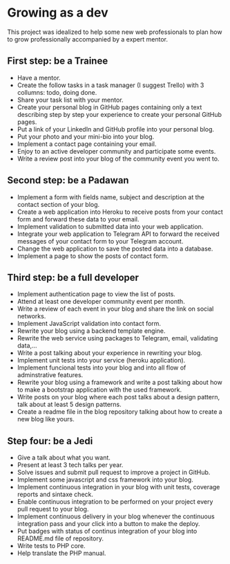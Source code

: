 # Growing as a dev

This project was idealized to help some new web professionals to plan how to grow professionally accompanied by a expert mentor.

## First step: be a Trainee
* Have a mentor.
* Create the follow tasks in a task manager (I suggest Trello) with 3 collumns:
    todo, doing done.
* Share your task list with your mentor.
* Create your personal blog in GitHub pages containing only a text describing
    step by step your experience to create your personal GitHub pages.
* Put a link of your LinkedIn and GitHub profile into your personal blog.
* Put your photo and your mini-bio into your blog.
* Implement a contact page containing your email.
* Enjoy to an active developer community and participate some events.
* Write a review post into your blog of the community event you went to.

## Second step: be a Padawan
* Implement a form with fields name, subject and description at the contact section
    of your blog.
* Create a web application into Heroku to receive posts from your contact form
    and forward these data to your email.
* Implement validation to submitted data into your web application.
* Integrate your web application to Telegram API to forward the received
    messages of your contact form to your Telegram account.
* Change the web application to save the posted data into a database.
* Implement a page to show the posts of contact form.

## Third step: be a full developer
* Implement authentication page to view the list of posts.
* Attend at least one developer community event per month.
* Write a review of each event in your blog and share the link on social
    networks.
* Implement JavaScript validation into contact form.
* Rewrite your blog using a backend template engine.
* Rewrite the web service using packages to Telegram, email, validating data,...
* Write a post talking about your experience in rewriting your blog.
* Implement unit tests into your service (heroku application).
* Implement funcional tests into your blog and into all flow of adminstrative
    features.
* Rewrite your blog using a framework and write a post talking about how to make
    a bootstrap application with the used framework.
* Write posts on your blog where each post talks about a design pattern, talk
    about at least 5 design patterns.
* Create a readme file in the blog repository talking about how to create a
    new blog like yours.

## Step four: be a Jedi
* Give a talk about what you want.
* Present at least 3 tech talks per year.
* Solve issues and submit pull request to improve a project in GitHub.
* Implement some javascript and css framework into your blog.
* Implement continuous integration in your blog with unit tests,
    coverage reports and sintaxe check.
* Enable continuous integration to be performed on your project every pull
    request to your blog.
* Implement continuous delivery in your blog whenever the continuous
    integration pass and your click into a button to make the deploy.
* Put badges with status of continus integration of your blog into README.md
    file of repository.
* Write tests to PHP core.
* Help translate the PHP manual.
